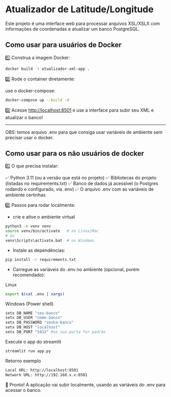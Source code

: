 
# Atualizador de Latitude/Longitude

Este projeto é uma interface web para processar arquivos XSL/XSLX com informações de coordenadas e atualizar um banco PostgreSQL.

## Como usar para usuários de Docker

1️⃣ Construa a imagem Docker:

```bash
docker build -t atualizador-xml-app .
```

2️⃣ Rode o container diretamente:

use o docker-compose:

```bash
docker-compose up --build -d
```

3️⃣ Acesse [http://localhost:8501](http://localhost:8501) e use a interface para subir seu XML e atualizar o banco!

-------------------------------------------------------------------------------------------------------------------------------------

OBS: temos arquivo .env para que consiga usar variáveis de ambiente sem precisar usar o docker.

## Como usar para os não usuários de docker

1️⃣ O que precisa instalar:

✅ Python 3.11 (ou a versão que está no projeto)
✅ Bibliotecas do projeto (listadas no requirements.txt)
✅ Banco de dados já acessível (o Postgres rodando e configurado, via .env)
✅ O arquivo .env com as variáveis de ambiente certinhas

2️⃣ Passos para rodar localmente:

- crie e ative o ambiente virtual

```bash
python3 -m venv venv
source venv/bin/activate   # no Linux/Mac
# ou
venv\Scripts\activate.bat  # no Windows
```

- Instale as dependências:

```bash
pip install -r requirements.txt
```

- Carregue as variáveis do .env no ambiente (opcional, porém recomendado):

Linux
```bash
export $(cat .env | xargs)
```

Windows (Power shell)
```bash
setx DB_NAME "seu-banco"
setx DB_USER "nome-banco"
setx DB_PASSWORD "senha-banco"
setx DB_HOST "localhost"
setx DB_PORT "5432" #se sua porta for padrão
```

Execute o app do streamlit
```bash
streamlit run app.py
```

Retorno exemplo
```bash
Local URL: http://localhost:8501
Network URL: http://192.168.x.x:8501
```

🚀 Pronto!
A aplicação vai subir localmente, usando as variáveis do .env para acessar o banco.